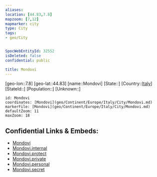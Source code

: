 ```yaml
---
aliases: 
location: [44.83,7.8]
mapzoom: [7,12] 
mapmarker: city 
type: City
tags:
- geo/City


SpocWebEntityId: 32552
isDeleted: false
confidential: public

title: Mondovi
---
```

[geo-lon::7.8]
[geo-lat::44.83]
[name::Mondovi]
[State::]
[Country::[Italy](geo/Continent/Europe/Italy.md)]
[StateId::]
[Population::]
[Unknown::]


```leaflet
id: Mondovi
coordinates: [Mondovi](geo/Continent/Europe/Italy/City/Mondovi.md)
markerFile: [Mondovi](geo/Continent/Europe/Italy/City/Mondovi.md)
defaultZoom: 11 
maxZoom: 18
```


## Confidential Links & Embeds: 
- [Mondovi](../../../../../../_public/geo/Continent/Europe/Italy/City/Mondovi.md) 
- [Mondovi.internal](../../../../../../_internal/geo/Continent/Europe/Italy/City/Mondovi.internal.md) 
- [Mondovi.protect](../../../../../../_protect/geo/Continent/Europe/Italy/City/Mondovi.protect.md) 
- [Mondovi.private](../../../../../../_private/geo/Continent/Europe/Italy/City/Mondovi.private.md) 
- [Mondovi.personal](../../../../../../_personal/geo/Continent/Europe/Italy/City/Mondovi.personal.md) 
- [Mondovi.secret](../../../../../../_secret/geo/Continent/Europe/Italy/City/Mondovi.secret.md) 
